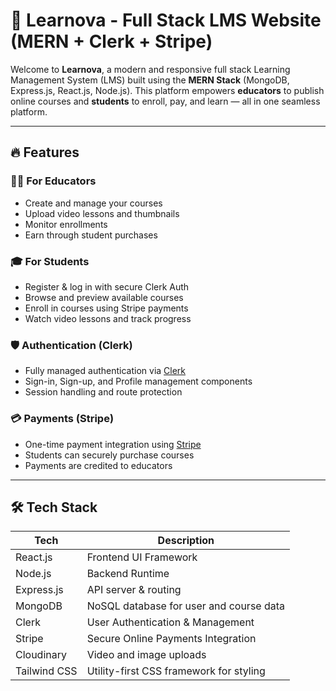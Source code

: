 # 🧠 Learnova - Full Stack LMS Website (MERN + Clerk + Stripe)

Welcome to **Learnova**, a modern and responsive full stack Learning Management System (LMS) built using the **MERN Stack** (MongoDB, Express.js, React.js, Node.js). This platform empowers **educators** to publish online courses and **students** to enroll, pay, and learn — all in one seamless platform.

---

## 🔥 Features

### 👩‍🏫 For Educators
- Create and manage your courses
- Upload video lessons and thumbnails
- Monitor enrollments
- Earn through student purchases

### 🎓 For Students
- Register & log in with secure Clerk Auth
- Browse and preview available courses
- Enroll in courses using Stripe payments
- Watch video lessons and track progress

### 🛡️ Authentication (Clerk)
- Fully managed authentication via [Clerk](https://clerk.dev)
- Sign-in, Sign-up, and Profile management components
- Session handling and route protection

### 💳 Payments (Stripe)
- One-time payment integration using [Stripe](https://stripe.com)
- Students can securely purchase courses
- Payments are credited to educators

---

## 🛠️ Tech Stack

| Tech         | Description                                  |
|--------------|----------------------------------------------|
| React.js     | Frontend UI Framework                        |
| Node.js      | Backend Runtime                              |
| Express.js   | API server & routing                         |
| MongoDB      | NoSQL database for user and course data      |
| Clerk        | User Authentication & Management             |
| Stripe       | Secure Online Payments Integration           |
| Cloudinary   | Video and image uploads                      |
| Tailwind CSS | Utility-first CSS framework for styling      |




